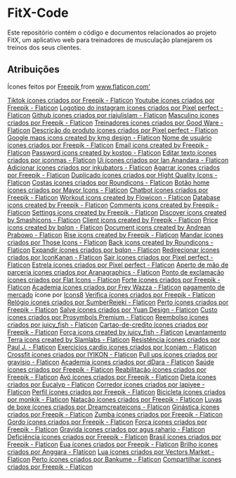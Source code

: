 # FitX-Code
Este repositório contém o código e documentos relacionados ao projeto FitX, um aplicativo web para treinadores de musculação planejarem os treinos dos seus clientes.

## Atribuições

<div> Ícones feitos por <a href="https://www.freepik.com" title="Freepik"> Freepik </a> from <a href="https://www.flaticon.com/br/" title="Flaticon">www.flaticon.com'</a></div>

<a href="https://www.flaticon.com/br/icones-gratis/tiktok" title="tiktok ícones">Tiktok ícones criados por Freepik - Flaticon</a>
<a href="https://www.flaticon.com/br/icones-gratis/youtube" title="youtube ícones">Youtube ícones criados por Freepik - Flaticon</a>
<a href="https://www.flaticon.com/br/icones-gratis/logotipo-do-instagram" title="logotipo do instagram ícones">Logotipo do instagram ícones criados por Pixel perfect - Flaticon</a>
<a href="https://www.flaticon.com/br/icones-gratis/github" title="github ícones">Github ícones criados por riajulislam - Flaticon</a>
<a href="https://www.flaticon.com/br/icones-gratis/masculino" title="masculino ícones">Masculino ícones criados por Freepik - Flaticon</a>
<a href="https://www.flaticon.com/br/icones-gratis/treinadores" title="treinadores ícones">Treinadores ícones criados por Good Ware - Flaticon</a>
<a href="https://www.flaticon.com/br/icones-gratis/descricao-do-produto" title="descrição do produto ícones">Descrição do produto ícones criados por Pixel perfect - Flaticon</a>
<a href="https://www.flaticon.com/free-icons/google-maps" title="google maps icons">Google maps icons created by kmg design - Flaticon</a>
<a href="https://www.flaticon.com/br/icones-gratis/nome-de-usuario" title="nome de usuário ícones">Nome de usuário ícones criados por Freepik - Flaticon</a>
<a href="https://www.flaticon.com/free-icons/email" title="email icons">Email icons created by Freepik - Flaticon</a>
<a href="https://www.flaticon.com/free-icons/password" title="password icons">Password icons created by kostop - Flaticon</a>
<a href="https://www.flaticon.com/br/icones-gratis/editar-texto" title="editar texto ícones">Editar texto ícones criados por iconmas - Flaticon</a>
<a href="https://www.flaticon.com/br/icones-gratis/ui" title="ui ícones">Ui ícones criados por Ian Anandara - Flaticon</a>
<a href="https://www.flaticon.com/br/icones-gratis/adicionar" title="adicionar ícones">Adicionar ícones criados por inkubators - Flaticon</a>
<a href="https://www.flaticon.com/br/icones-gratis/agarrar" title="agarrar ícones">Agarrar ícones criados por Freepik - Flaticon</a>
<a href="https://www.flaticon.com/br/icones-gratis/duplicado" title="duplicado ícones">Duplicado ícones criados por Hight Quality Icons - Flaticon</a>
<a href="https://www.flaticon.com/br/icones-gratis/costas" title="costas ícones">Costas ícones criados por Roundicons - Flaticon</a>
<a href="https://www.flaticon.com/br/icones-gratis/botao-home" title="botão home ícones">Botão home ícones criados por Mayor Icons - Flaticon</a>
<a href="https://www.flaticon.com/br/icones-gratis/chatbot" title="chatbot ícones">Chatbot ícones criados por Freepik - Flaticon</a>
<a href="https://www.flaticon.com/free-icons/workout" title="workout icons">Workout icons created by Flowicon - Flaticon</a>
<a href="https://www.flaticon.com/free-icons/database" title="database icons">Database icons created by Freepik - Flaticon</a>
<a href="https://www.flaticon.com/free-icons/comments" title="comments icons">Comments icons created by Freepik - Flaticon</a>
<a href="https://www.flaticon.com/free-icons/settings" title="settings icons">Settings icons created by Freepik - Flaticon</a>
<a href="https://www.flaticon.com/free-icons/discover" title="discover icons">Discover icons created by Smashicons - Flaticon</a>
<a href="https://www.flaticon.com/free-icons/client" title="client icons">Client icons created by Freepik - Flaticon</a>
<a href="https://www.flaticon.com/free-icons/price" title="price icons">Price icons created by bqlqn - Flaticon</a>
<a href="https://www.flaticon.com/free-icons/document" title="document icons">Document icons created by Andrean Prabowo - Flaticon</a>
<a href="https://www.flaticon.com/free-icons/rise" title="rise icons">Rise icons created by Freepik - Flaticon</a>
<a href="https://www.flaticon.com/br/icones-gratis/mandar" title="mandar ícones">Mandar ícones criados por Those Icons - Flaticon</a>
<a href="https://www.flaticon.com/free-icons/back" title="back icons">Back icons created by Roundicons - Flaticon</a>
<a href="https://www.flaticon.com/br/icones-gratis/expandir" title="expandir ícones">Expandir ícones criados por bqlqn - Flaticon</a>
<a href="https://www.flaticon.com/br/icones-gratis/redirecionar" title="redirecionar ícones">Redirecionar ícones criados por IconKanan - Flaticon</a>
<a href="https://www.flaticon.com/br/icones-gratis/sair" title="sair ícones">Sair ícones criados por Pixel perfect - Flaticon</a>
<a href="https://www.flaticon.com/br/icones-gratis/estrela" title="estrela ícones">Estrela ícones criados por Pixel perfect - Flaticon</a>
<a href="https://www.flaticon.com/br/icones-gratis/aperto-de-mao-de-parceria" title="aperto de mão de parceria ícones">Aperto de mão de parceria ícones criados por Aranagraphics - Flaticon</a>
<a href="https://www.flaticon.com/br/icones-gratis/ponto-de-exclamacao" title="ponto de exclamação ícones">Ponto de exclamação ícones criados por Flat Icons - Flaticon</a>
<a href="https://www.flaticon.com/br/icones-gratis/forte" title="forte ícones">Forte ícones criados por Freepik - Flaticon</a>
<a href="https://www.flaticon.com/br/icones-gratis/academia" title="academia ícones">Academia ícones criados por Frey Wazza - Flaticon</a>
<a target="_blank" href="https://icons8.com/icon/nTLVtpxsNPaz/mercado-pago">pagamento de mercado</a> ícone por <a target="_blank" href="https://icons8.com">Icons8</a>
<a href="https://www.flaticon.com/br/icones-gratis/verifica" title="verifica ícones">Verifica ícones criados por Freepik - Flaticon</a>
<a href="https://www.flaticon.com/br/icones-gratis/relogio" title="relógio ícones">Relógio ícones criados por SumberRejeki - Flaticon</a>
<a href="https://www.flaticon.com/br/icones-gratis/perto" title="perto ícones">Perto ícones criados por Freepik - Flaticon</a>
<a href="https://www.flaticon.com/br/icones-gratis/salve" title="salve ícones">Salve ícones criados por Yuan Design - Flaticon</a>
<a href="https://www.flaticon.com/br/icones-gratis/custo" title="custo ícones">Custo ícones criados por Prosymbols Premium - Flaticon</a>
<a href="https://www.flaticon.com/br/icones-gratis/reembolso" title="reembolso ícones">Reembolso ícones criados por juicy_fish - Flaticon</a>
<a href="https://www.flaticon.com/br/icones-gratis/cartao-de-credito" title="cartao-de-credito ícones">Cartao-de-credito ícones criados por Freepik - Flaticon</a>
<a href="https://www.flaticon.com/free-icons/forca" title="forca icons">Força icons created by juicy_fish - Flaticon</a>
<a href="https://www.flaticon.com/free-icons/levantamento-terra" title="levantamento-terra icons">Levantamento Terra icons created by Slamlabs - Flaticon</a>
<a href="https://www.flaticon.com/br/icones-gratis/resistencia" title="resistência ícones">Resistência ícones criados por Paul J. - Flaticon</a>
<a href="https://www.flaticon.com/br/icones-gratis/exercicios-cardio" title="exercícios cardio ícones">Exercícios cardio ícones criados por Iconjam - Flaticon</a>
<a href="https://www.flaticon.com/br/icones-gratis/crossfit" title="crossfit ícones">Crossfit ícones criados por IYIKON - Flaticon</a>
<a href="https://www.flaticon.com/br/icones-gratis/pull-ups" title="pull ups ícones">Pull ups ícones criados por gravisio - Flaticon</a>
<a href="https://www.flaticon.com/br/icones-gratis/academia" title="academia ícones">Academia ícones criados por dDara - Flaticon</a>
<a href="https://www.flaticon.com/br/icones-gratis/saude" title="saúde ícones">Saúde ícones criados por Freepik - Flaticon</a>
<a href="https://www.flaticon.com/br/icones-gratis/reabilitacao" title="reabilitação ícones">Reabilitação ícones criados por Freepik - Flaticon</a>
<a href="https://www.flaticon.com/br/icones-gratis/avo" title="avó ícones">Avó ícones criados por Freepik - Flaticon</a>
<a href="https://www.flaticon.com/br/icones-gratis/dieta" title="dieta ícones">Dieta ícones criados por Eucalyp - Flaticon</a>
<a href="https://www.flaticon.com/br/icones-gratis/corredor" title="corredor ícones">Corredor ícones criados por lapiyee - Flaticon</a>
<a href="https://www.flaticon.com/br/icones-gratis/perfil" title="perfil ícones">Perfil ícones criados por Freepik - Flaticon</a>
<a href="https://www.flaticon.com/br/icones-gratis/bicicleta" title="bicicleta ícones">Bicicleta ícones criados por monkik - Flaticon</a>
<a href="https://www.flaticon.com/br/icones-gratis/natacao" title="natação ícones">Natação ícones criados por Freepik - Flaticon</a>
<a href="https://www.flaticon.com/br/icones-gratis/luvas-de-boxe" title="luvas de boxe ícones">Luvas de boxe ícones criados por Dreamcreateicons - Flaticon</a>
<a href="https://www.flaticon.com/br/icones-gratis/ginastica" title="ginástica ícones">Ginástica ícones criados por Freepik - Flaticon</a>
<a href="https://www.flaticon.com/br/icones-gratis/zumba" title="zumba ícones">Zumba ícones criados por Freepik - Flaticon</a>
<a href="https://www.flaticon.com/br/icones-gratis/gordo" title="gordo ícones">Gordo ícones criados por Freepik - Flaticon</a>
<a href="https://www.flaticon.com/br/icones-gratis/forca" title="força ícones">Força ícones criados por Freepik - Flaticon</a>
<a href="https://www.flaticon.com/br/icones-gratis/gravida" title="gravida ícones">Gravida ícones criados por agus raharjo - Flaticon</a>
<a href="https://www.flaticon.com/br/icones-gratis/deficiencia" title="deficiência ícones">Deficiência ícones criados por Freepik - Flaticon</a>
<a href="https://www.flaticon.com/br/icones-gratis/brasil" title="brasil ícones">Brasil ícones criados por Freepik - Flaticon</a>
<a href="https://www.flaticon.com/br/icones-gratis/eua" title="eua ícones">Eua ícones criados por Freepik - Flaticon</a>
<a href="https://www.flaticon.com/br/icones-gratis/brilho" title="brilho ícones">Brilho ícones criados por Anggara - Flaticon</a>
<a href="https://www.flaticon.com/br/icones-gratis/lua" title="lua ícones">Lua ícones criados por Vectors Market - Flaticon</a>
<a href="https://www.flaticon.com/br/icones-gratis/perto" title="perto ícones">Perto ícones criados por Bankume - Flaticon</a>
<a href="https://www.flaticon.com/br/icones-gratis/compartilhar" title="compartilhar ícones">Compartilhar ícones criados por Freepik - Flaticon</a>
